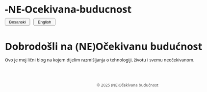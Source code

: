 # -NE-Ocekivana-buducnost
<!DOCTYPE html>
<html lang="bs">
<head>
  <meta charset="utf-8">
  <meta name="viewport" content="width=device-width, initial-scale=1">
  <title>(NE)Očekivana budućnost</title>
  <style>
    body {font-family: system-ui, sans-serif; margin: 0 auto; max-width: 800px; padding: 1rem;}
    nav {margin-bottom: 1rem;}
    button {margin-right: 0.5rem; padding: 0.3rem 0.8rem; border: 1px solid #888; border-radius: 6px; background: #f7f7f7; cursor: pointer;}
    button:hover {background: #eaeaea;}
    article {margin-top: 2rem;}
    h1 {font-size: 2rem; margin-bottom: 0.5rem;}
    footer {margin-top: 4rem; font-size: 0.8rem; color: #555; text-align: center;}
  </style>
</head>
<body>

<nav aria-label="Language switcher">
  <button onclick="setLang('bs')">Bosanski</button>
  <button onclick="setLang('en')">English</button>
</nav>

<!-- Bosnian content -->
<article id="content-bs">
  <h1>Dobrodošli na (NE)Očekivanu budućnost</h1>
  <p>Ovo je moj lični blog na kojem dijelim razmišljanja o tehnologiji, životu i svemu neočekivanom.</p>
</article>

<!-- English content -->
<article id="content-en" style="display:none;">
  <h1>Welcome to the (UN)Expected Future</h1>
  <p>This is my personal blog where I share thoughts on technology, life, and everything unexpected.</p>
</article>

<footer>
  <p>© 2025 (NE)Očekivana budućnost</p>
</footer>

<script>
function setLang(lang) {
  document.documentElement.lang = lang;
  const bs = document.getElementById('content-bs');
  const en = document.getElementById('content-en');
  if (lang === 'bs') {
    bs.style.display = 'block';
    en.style.display = 'none';
  } else {
    bs.style.display = 'none';
    en.style.display = 'block';
  }
}
</script>

</body>
</html>
